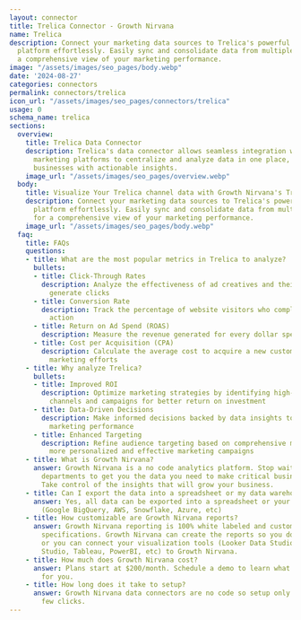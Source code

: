 ```yaml
---
layout: connector
title: Trelica Connector - Growth Nirvana
name: Trelica
description: Connect your marketing data sources to Trelica's powerful SaaS management
  platform effortlessly. Easily sync and consolidate data from multiple channels for
  a comprehensive view of your marketing performance.
image: "/assets/images/seo_pages/body.webp"
date: '2024-08-27'
categories: connectors
permalink: connectors/trelica
icon_url: "/assets/images/seo_pages/connectors/trelica"
usage: 0
schema_name: trelica
sections:
  overview:
    title: Trelica Data Connector
    description: Trelica's data connector allows seamless integration with various
      marketing platforms to centralize and analyze data in one place, empowering
      businesses with actionable insights.
    image_url: "/assets/images/seo_pages/overview.webp"
  body:
    title: Visualize Your Trelica channel data with Growth Nirvana's Trelica Connector
    description: Connect your marketing data sources to Trelica's powerful SaaS management
      platform effortlessly. Easily sync and consolidate data from multiple channels
      for a comprehensive view of your marketing performance.
    image_url: "/assets/images/seo_pages/body.webp"
  faq:
    title: FAQs
    questions:
    - title: What are the most popular metrics in Trelica to analyze?
      bullets:
      - title: Click-Through Rates
        description: Analyze the effectiveness of ad creatives and their ability to
          generate clicks
      - title: Conversion Rate
        description: Track the percentage of website visitors who complete a desired
          action
      - title: Return on Ad Spend (ROAS)
        description: Measure the revenue generated for every dollar spent on advertising
      - title: Cost per Acquisition (CPA)
        description: Calculate the average cost to acquire a new customer through
          marketing efforts
    - title: Why analyze Trelica?
      bullets:
      - title: Improved ROI
        description: Optimize marketing strategies by identifying high-performing
          channels and campaigns for better return on investment
      - title: Data-Driven Decisions
        description: Make informed decisions backed by data insights to enhance overall
          marketing performance
      - title: Enhanced Targeting
        description: Refine audience targeting based on comprehensive metrics to drive
          more personalized and effective marketing campaigns
    - title: What is Growth Nirvana?
      answer: Growth Nirvana is a no code analytics platform. Stop waiting for other
        departments to get you the data you need to make critical business decisions.
        Take control of the insights that will grow your business.
    - title: Can I export the data into a spreadsheet or my data warehouse?
      answer: Yes, all data can be exported into a spreadsheet or your data warehouse
        (Google BigQuery, AWS, Snowflake, Azure, etc)
    - title: How customizable are Growth Nirvana reports?
      answer: Growth Nirvana reporting is 100% white labeled and customized to your
        specifications. Growth Nirvana can create the reports so you don’t have to
        or you can connect your visualization tools (Looker Data Studio/Google Data
        Studio, Tableau, PowerBI, etc) to Growth Nirvana.
    - title: How much does Growth Nirvana cost?
      answer: Plans start at $200/month. Schedule a demo to learn what plan is best
        for you.
    - title: How long does it take to setup?
      answer: Growth Nirvana data connectors are no code so setup only requires a
        few clicks.
---
```

